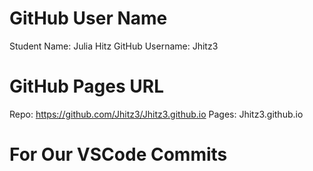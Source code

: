 # GitHub User Name
Student Name: Julia Hitz
GitHub Username: Jhitz3

# GitHub Pages URL

Repo: https://github.com/Jhitz3/Jhitz3.github.io 
Pages: Jhitz3.github.io

# For Our VSCode Commits